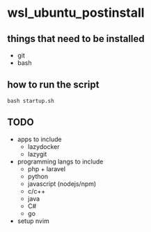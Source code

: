 # wsl_ubuntu_postinstall

## things that need to be installed 
- git
- bash

## how to run the script
```
bash startup.sh 
```
## TODO
- apps to include
    - lazydocker
    - lazygit
- programming langs to include
    - php + laravel
    - python
    - javascript (nodejs/npm)
    - c/c++
    - java
    - C#
    - go
- setup nvim 

